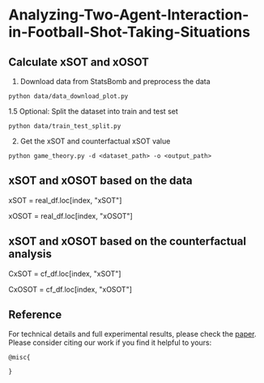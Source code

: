 # Analyzing-Two-Agent-Interaction-in-Football-Shot-Taking-Situations

## Calculate xSOT and xOSOT 
1. Download data from StatsBomb and preprocess the data
```
python data/data_download_plot.py
```
1.5 Optional: Split the dataset into train and test set
```
python data/train_test_split.py
```
2. Get the xSOT and counterfactual xSOT value
```
python game_theory.py -d <dataset_path> -o <output_path>
```

## xSOT and xOSOT based on the data

  xSOT = real_df.loc[index, "xSOT"] 
  
  xOSOT = real_df.loc[index, "xOSOT"]
## xSOT and xOSOT based on the counterfactual analysis

  CxSOT = cf_df.loc[index, "xSOT"]
  
  CxOSOT = cf_df.loc[index, "xOSOT"]

## Reference
For technical details and full experimental results, please check the [paper](https://arxiv.org/abs/). Please consider citing our work if you find it helpful to yours:

```
@misc{

}
```
